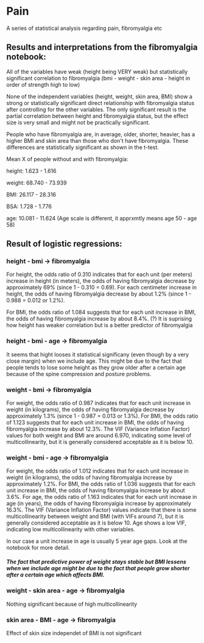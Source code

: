 # Pain
A series of statistical analysis regarding pain, fibromyalgia etc

## Results and interpretations from the fibromyalgia notebook:
All of the variables have weak (height being VERY weak) but statistically significant correlation to fibromyalgia (bmi - weight - skin area - height in order of strength high to low)

None of the independent variables (height, weight, skin area, BMI) show a strong or statistically significant direct relationship with fibromyalgia status after controlling for the other variables. The only significant result is the partial correlation between height and fibromyalgia status, but the effect size is very small and might not be practically significant.

People who have fibromyalgia are, in average, older, shorter, heavier, has a higher BMI and skin area than those who don't have fibromyalgia. These differences are statistically significant as shown in the t-test. 

Mean X of people without and with fibromyalgia:

height: 1.623 - 1.616

weight: 68.740 - 73.939 

BMI: 26.117 - 28.316

BSA: 1.728 - 1.776

age: 10.081 - 11.624 (Age scale is different, it apprxmtly means age 50 - age 58)

## Result of logistic regressions:
### height - bmi -> fibromyalgia
For height, the odds ratio of 0.310 indicates that for each unit (per meters) increase in height (in meters), the odds of having fibromyalgia decrease by approximately 69% (since 1 - 0.310 = 0.69).
For each centimeter increase in height, the odds of having fibromyalgia decrease by about 1.2% (since 1 - 0.988 = 0.012 or 1.2%).

For BMI, the odds ratio of 1.084 suggests that for each unit increase in BMI, the odds of having fibromyalgia increase by about 8.4%. (?) It is suprising how height has weaker correlation but is a better predictor of fibromyalgia

### height - bmi - age -> fibromyalgia 
It seems that hight looses it statistical significany (even though by a very close margin) when we include age. This might be due to the fact that people tends to lose some height as they grow older after a certain age because of the spine compression and posture problems.

### weight - bmi -> fibromyalgia 
For weight, the odds ratio of 0.987 indicates that for each unit increase in weight (in kilograms), the odds of having fibromyalgia decrease by approximately 1.3% (since 1 - 0.987 = 0.013 or 1.3%). For BMI, the odds ratio of 1.123 suggests that for each unit increase in BMI, the odds of having fibromyalgia increase by about 12.3%. The VIF (Variance Inflation Factor) values for both weight and BMI are around 6.970, indicating some level of multicollinearity, but it is generally considered acceptable as it is below 10.

### weight - bmi - age -> fibromyalgia 
For weight, the odds ratio of 1.012 indicates that for each unit increase in weight (in kilograms), the odds of having fibromyalgia increase by approximately 1.2%.
For BMI, the odds ratio of 1.036 suggests that for each unit increase in BMI, the odds of having fibromyalgia increase by about 3.6%.
For age, the odds ratio of 1.163 indicates that for each unit increase in age (in years), the odds of having fibromyalgia increase by approximately 16.3%.
The VIF (Variance Inflation Factor) values indicate that there is some multicollinearity between weight and BMI (with VIFs around 7), but it is generally considered acceptable as it is below 10. Age shows a low VIF, indicating low multicollinearity with other variables.

In our case a unit increase in age is usually 5 year age gaps. Look at the notebook for more detail.

##### The fact that predictive power of weight stays stable but BMI lessens when we include age might be due to the fact that people grow shorter after a certain age which affects BMI.


### weight - skin area - age -> fibromyalgia 
Nothing significant because of high multicollinearity
### skin area - BMI - age -> fibromyalgia 
Effect of skin size independet of BMI is not significant






